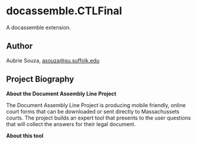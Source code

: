 # docassemble.CTLFinal

A docassemble extension.

## Author

Aubrie Souza, asouza@su.suffolk.edu

## Project Biography

**About the Document Assembly Line Project** 

The Document Assembly Line Project is producing mobile friendly, online court forms that can be downloaded or sent directly to Massachussets courts. The project builds an expert tool that presents to the user questions that will collect the answers for their legal document. 

**About this tool** 



